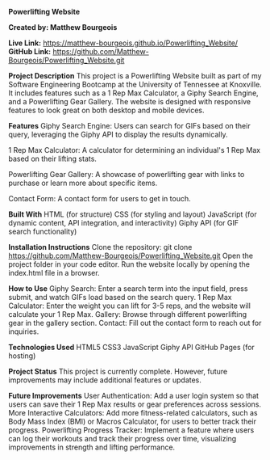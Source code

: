 **Powerlifting Website**


**Created by: Matthew Bourgeois**


**Live Link:** https://matthew-bourgeois.github.io/Powerlifting_Website/
**GitHub Link:** https://github.com/Matthew-Bourgeois/Powerlifting_Website.git


**Project Description**
This project is a Powerlifting Website built as part of my Software Engineering Bootcamp at the University of Tennessee at Knoxville. It includes features such as a 1 Rep Max Calculator, a Giphy Search Engine, and a Powerlifting Gear Gallery. The website is designed with responsive features to look great on both desktop and mobile devices.


**Features**
Giphy Search Engine: Users can search for GIFs based on their query, leveraging the Giphy API to display the results dynamically.

1 Rep Max Calculator: A calculator for determining an individual's 1 Rep Max based on their lifting stats.

Powerlifting Gear Gallery: A showcase of powerlifting gear with links to purchase or learn more about specific items.

Contact Form: A contact form for users to get in touch.


**Built With**
HTML (for structure)
CSS (for styling and layout)
JavaScript (for dynamic content, API integration, and interactivity)
Giphy API (for GIF search functionality)

**Installation Instructions**
Clone the repository:
git clone https://github.com/Matthew-Bourgeois/Powerlifting_Website.git
Open the project folder in your code editor.
Run the website locally by opening the index.html file in a browser.

**How to Use**
Giphy Search: Enter a search term into the input field, press submit, and watch GIFs load based on the search query.
1 Rep Max Calculator: Enter the weight you can lift for 3-5 reps, and the website will calculate your 1 Rep Max.
Gallery: Browse through different powerlifting gear in the gallery section.
Contact: Fill out the contact form to reach out for inquiries.


**Technologies Used**
HTML5
CSS3
JavaScript
Giphy API
GitHub Pages (for hosting)


**Project Status**
This project is currently complete. However, future improvements may include additional features or updates.

**Future Improvements**
User Authentication: Add a user login system so that users can save their 1 Rep Max results or gear preferences across sessions.
More Interactive Calculators: Add more fitness-related calculators, such as Body Mass Index (BMI) or Macros Calculator, for users to better track their progress.
Powerlifting Progress Tracker: Implement a feature where users can log their workouts and track their progress over time, visualizing improvements in strength and lifting performance.

